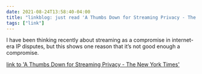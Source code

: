 ```yaml
---
date: 2021-08-24T13:58:40-04:00
title: "linkblog: just read 'A Thumbs Down for Streaming Privacy - The New York Times'"
tags: ["link"]
---
```

I have been thinking recently about streaming as a compromise in internet-era IP disputes, but this shows one reason that it’s not good enough a compromise.
 
[link to 'A Thumbs Down for Streaming Privacy - The New York Times'](https://www.nytimes.com/2021/08/24/technology/streaming-privacy-data.html)

